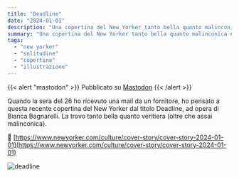 ```yaml
---
title: "Deadline"
date: "2024-01-01"
description: "Una copertina del New Yorker tanto bella quanto malinconica e veritiera."
summary: "Una copertina del New Yorker tanto bella quanto malinconica e veritiera."
tags: 
  - "new yorker"
  - "solitudine"
  - "copertina"
  - "illustrazione"
---
```


{{< alert "mastodon" >}}
Pubblicato su [Mastodon](https://mastodon.uno/@lucamondini/111682239778329162)
{{< /alert >}}

Quando la sera del 26 ho ricevuto una mail da un fornitore, ho pensato a questa recente copertina del New Yorker dal titolo Deadline, ad opera di Bianca Bagnarelli.
La trovo tanto bella quanto veritiera (oltre che assai malinconica).

🔗 [https://www.newyorker.com/culture/cover-story/cover-story-2024-01-01](https://www.newyorker.com/culture/cover-story/cover-story-2024-01-01)

![deadline](images/deadline.jpg)

